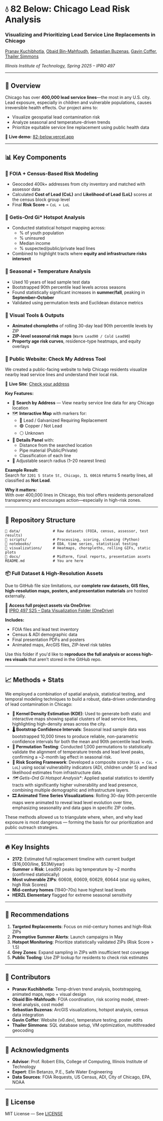 
# 💧 82 Below: Chicago Lead Risk Analysis

### Visualizing and Prioritizing Lead Service Line Replacements in Chicago  
[Pranav Kuchibhotla](https://github.com/pranav-here), [Obaid Bin-Mahfoudh](https://github.com/obinmahfoudh), [Sebastian Buzenas](https://github.com/sabuzenas), [Gavin Coffer](https://github.com/c03u5-1), [Thailer Simmons](https://github.com/ThailerSimmons)

*Illinois Institute of Technology, Spring 2025 – IPRO 497*


---

## 🌆 Overview

Chicago has over **400,000 lead service lines**—the most in any U.S. city. Lead exposure, especially in children and vulnerable populations, causes irreversible health effects. Our project aims to:

- Visualize geospatial lead contamination risk
- Analyze seasonal and temperature-driven trends
- Prioritize equitable service line replacement using public health data

**🔗 Live demo:** [82-below.vercel.app](https://82-below.vercel.app)

---

## 📊 Key Components

### 🔹 FOIA + Census-Based Risk Modeling
- Geocoded 400k+ addresses from city inventory and matched with assessor data
- Calculated **Cost of Lead (CoL)** and **Likelihood of Lead (LoL)** scores at the census block group level
- Final **Risk Score** = `CoL × LoL`

### 🔹 Getis-Ord Gi* Hotspot Analysis
- Conducted statistical hotspot mapping across:
  - % of youth population
  - % uninsured
  - Median income
  - % suspected/public/private lead lines
- Combined to highlight tracts where **equity and infrastructure risks intersect**

### 🔹 Seasonal + Temperature Analysis
- Used 10 years of lead sample test data
- Bootstrapped 90th percentile lead levels across seasons
- Found statistically significant increases in **summer/fall**, peaking in **September–October**
- Validated using permutation tests and Euclidean distance metrics

### 🔹 Visual Tools & Outputs
- **Animated choropleths** of rolling 30-day lead 90th percentile levels by ZIP
- **ZIP-level seasonal risk maps** (`Warm Lead90 / Cold Lead90`)
- **Property age risk curves**, residence-type heatmaps, and equity overlays

### 🧭 Public Website: Check My Address Tool

We created a public-facing website to help Chicago residents visualize nearby lead service lines and understand their local risk.

🔗 **Live Site**: [Check your address](https://82-below.vercel.app/check-my-address)

**Key Features:**
- 🔎 **Search by Address** — View nearby service line data for any Chicago location
- 🗺️ **Interactive Map** with markers for:
  - 🔴 Lead / Galvanized Requiring Replacement
  - 🟢 Copper / Not Lead
  - ⚪ Unknown
- 📍 **Details Panel** with:
  - Distance from the searched location
  - Pipe material (Public/Private)
  - Classification of each line
- 🎯 Adjustable search radius (1–20 nearest lines)

**Example Result:**  
Search for `3201 S State St, Chicago, IL 60616` returns 5 nearby lines, all classified as **Not Lead**.

**Why it matters:**  
With over 400,000 lines in Chicago, this tool offers residents personalized transparency and encourages action—especially in high-risk zones.

---

## 📂 Repository Structure

```
📁 data/               # Raw datasets (FOIA, census, assessor, test results)
📁 scripts/            # Processing, scoring, cleaning (Python)
📁 notebooks/          # EDA, time series, statistical testing
📁 visualizations/     # Heatmaps, choropleths, rolling GIFs, static plots
📁 docs/               # Midterm, final reports, presentation assets
README.md             # You are here
```

### 📦 Full Dataset & High-Resolution Assets

Due to GitHub file size limitations, our **complete raw datasets, GIS files, high-resolution maps, posters, and presentation materials** are hosted externally.

📁 **Access full project assets via OneDrive**:  
🔗 [IPRO 497 S25 – Data Visualization Folder (OneDrive)](https://iit0-my.sharepoint.com/personal/obinmahfoudh_hawk_iit_edu/Documents/IPRO%20497%20S25%20Data%20Visualization)

**Includes:**
- FOIA files and lead test inventory
- Census & ADI demographic data
- Final presentation PDFs and posters
- Animated maps, ArcGIS files, ZIP-level risk tables

Use this folder if you'd like to **reproduce the full analysis or access high-res visuals** that aren’t stored in the GitHub repo.


---

## 📈 Methods + Stats

We employed a combination of spatial analysis, statistical testing, and temporal modeling techniques to build a robust, data-driven understanding of lead contamination in Chicago:

- **📍 Kernel Density Estimation (KDE)**: Used to generate both static and interactive maps showing spatial clusters of lead service lines, highlighting high-density areas across the city.
- **🌡️ Bootstrap Confidence Intervals**: Seasonal lead sample data was bootstrapped 10,000 times to produce reliable, non-parametric confidence intervals for both the mean and 90th percentile lead levels.
- **🎲 Permutation Testing**: Conducted 1,000 permutations to statistically validate the alignment of temperature trends and lead level peaks, confirming a ~2-month lag effect in seasonal risk.
- **🧪 Risk Scoring Framework**: Developed a composite score (`Risk = CoL × LoL`) using social vulnerability indicators (ADI, children under 5) and lead likelihood estimates from infrastructure data.
- **🗺️ Getis-Ord Gi* Hotspot Analysis**: Applied spatial statistics to identify tracts with significantly higher vulnerability and lead presence, combining multiple demographic and infrastructure layers.
- **🎞️ Animated Time Series Visualizations**: Rolling 30-day 90th percentile maps were animated to reveal lead level evolution over time, emphasizing seasonality and data gaps in specific ZIP codes.

These methods allowed us to triangulate where, when, and why lead exposure is most dangerous — forming the basis for our prioritization and public outreach strategies.

---

## 🔥 Key Insights

- **2172**: Estimated full replacement timeline with current budget ($16,000/line, $53M/year)
- **Summer = Risk**: Lead90 peaks lag temperature by ~2 months (confirmed statistically)
- **Most vulnerable ZIPs**: 60608, 60609, 60629, 60644 (stat sig spikes, high Risk Scores)
- **Mid-century homes** (1940–70s) have highest lead levels
- **HERZL Elementary** flagged for extreme seasonal sensitivity

---

## 📌 Recommendations

1. **Targeted Replacements**: Focus on mid-century homes and high-Risk ZIPs
2. **Preemptive Summer Alerts**: Launch campaigns in May
3. **Hotspot Monitoring**: Prioritize statistically validated ZIPs (Risk Score > 1.5)
4. **Grey Zones**: Expand sampling in ZIPs with insufficient test coverage
5. **Public Tooling**: Use ZIP lookup for residents to check risk estimates

---

## 👥 Contributors

- **Pranav Kuchibhotla**: Temp-driven trend analysis, bootstrapping, animated maps, repo + visual design  
- **Obaid Bin-Mahfoudh**: FOIA coordination, risk scoring model, street-level analysis, cost model  
- **Sebastian Buzenas**: ArcGIS visualizations, hotspot analysis, census data integration  
- **Gavin Coffer**: Website (v0.dev), temperature testing, poster edits  
- **Thailer Simmons**: SQL database setup, VM optimization, multithreaded geocoding

---

## 🧠 Acknowledgments

- **Advisor**: Prof. Robert Ellis, College of Computing, Illinois Institute of Technology  
- **Expert**: Elin Betanzo, P.E., Safe Water Engineering  
- **Data Sources**: FOIA Requests, US Census, ADI, City of Chicago, EPA, NOAA

---

## 📄 License

MIT License — See [LICENSE](LICENSE)

